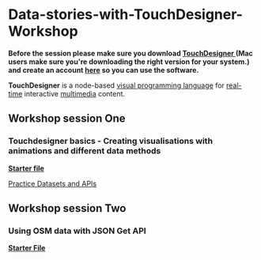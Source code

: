 # Data-stories-with-TouchDesigner-Workshop

**Before the session please make sure you download [TouchDesigner ](https://derivative.ca/download) (Mac users make sure you're downloading the right version for your system.) and create an account [here](https://derivative.ca/user/register) so you can use the software.**


**TouchDesigner** is a node-based [visual programming language](https://en.wikipedia.org/wiki/Visual_programming_language "Visual programming language") for [real-time](https://en.wikipedia.org/wiki/Real-time_rendering "Real-time rendering") interactive [multimedia](https://en.wikipedia.org/wiki/Multimedia "Multimedia") content.



## Workshop session One
### Touchdesigner basics - Creating visualisations with animations and different data methods

[**Starter file**](https://github.com/BAUXLCC/Data-stories-and-TouchDesigner-workshop/releases/download/File/TD_DataStoriesWorkshop.1.toe)

[Practice Datasets and APIs](/Session-One/Resources)

## Workshop session Two
### Using OSM data with JSON Get API

**[Starter File]((https://github.com/BAUXLCC/Data-stories-and-TouchDesigner-workshop/releases/download/File/TD_DataStoriesWorkshop.2.toe))**
